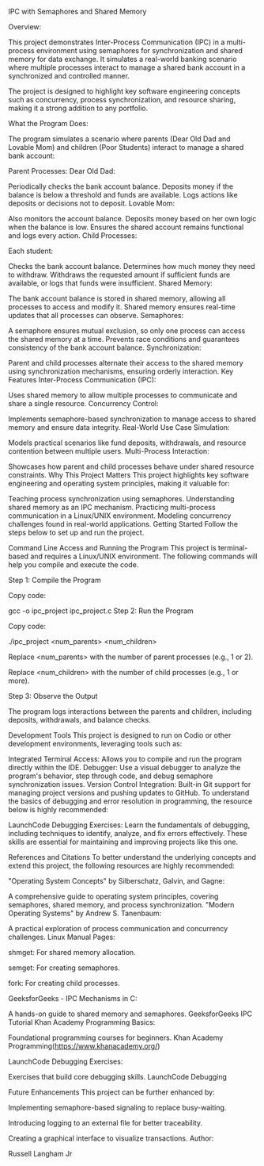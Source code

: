 IPC with Semaphores and Shared Memory

Overview:

This project demonstrates Inter-Process Communication (IPC) in a multi-process environment using semaphores for synchronization and shared memory for data exchange. It simulates a real-world banking scenario where multiple processes interact to manage a shared bank account in a synchronized and controlled manner.

The project is designed to highlight key software engineering concepts such as concurrency, process synchronization, and resource sharing, making it a strong addition to any portfolio.

What the Program Does:

The program simulates a scenario where parents (Dear Old Dad and Lovable Mom) and children (Poor Students) interact to manage a shared bank account:

Parent Processes:
Dear Old Dad:

Periodically checks the bank account balance.
Deposits money if the balance is below a threshold and funds are available.
Logs actions like deposits or decisions not to deposit.
Lovable Mom:

Also monitors the account balance.
Deposits money based on her own logic when the balance is low.
Ensures the shared account remains functional and logs every action.
Child Processes:

Each student:

Checks the bank account balance.
Determines how much money they need to withdraw.
Withdraws the requested amount if sufficient funds are available, or logs that funds were insufficient.
Shared Memory:

The bank account balance is stored in shared memory, allowing all processes to access and modify it.
Shared memory ensures real-time updates that all processes can observe.
Semaphores:

A semaphore ensures mutual exclusion, so only one process can access the shared memory at a time.
Prevents race conditions and guarantees consistency of the bank account balance.
Synchronization:

Parent and child processes alternate their access to the shared memory using synchronization mechanisms, ensuring orderly interaction.
Key Features
Inter-Process Communication (IPC):

Uses shared memory to allow multiple processes to communicate and share a single resource.
Concurrency Control:

Implements semaphore-based synchronization to manage access to shared memory and ensure data integrity.
Real-World Use Case Simulation:

Models practical scenarios like fund deposits, withdrawals, and resource contention between multiple users.
Multi-Process Interaction:

Showcases how parent and child processes behave under shared resource constraints.
Why This Project Matters
This project highlights key software engineering and operating system principles, making it valuable for:

Teaching process synchronization using semaphores.
Understanding shared memory as an IPC mechanism.
Practicing multi-process communication in a Linux/UNIX environment.
Modeling concurrency challenges found in real-world applications.
Getting Started
Follow the steps below to set up and run the project.

Command Line Access and Running the Program
This project is terminal-based and requires a Linux/UNIX environment. The following commands will help you compile and execute the code.

Step 1: Compile the Program

Copy code:

gcc -o ipc_project ipc_project.c
Step 2: Run the Program

Copy code:

./ipc_project <num_parents> <num_children>

Replace <num_parents> with the number of parent processes (e.g., 1 or 2).

Replace <num_children> with the number of child processes (e.g., 1 or more).

Step 3: Observe the Output

The program logs interactions between the parents and children, including deposits, withdrawals, and balance checks.

Development Tools
This project is designed to run on Codio or other development environments, leveraging tools such as:

Integrated Terminal Access: Allows you to compile and run the program directly within the IDE.
Debugger: Use a visual debugger to analyze the program's behavior, step through code, and debug semaphore synchronization issues.
Version Control Integration: Built-in Git support for managing project versions and pushing updates to GitHub.
To understand the basics of debugging and error resolution in programming, the resource below is highly recommended:

LaunchCode Debugging Exercises:
Learn the fundamentals of debugging, including techniques to identify, analyze, and fix errors effectively. These skills are essential for maintaining and improving projects like this one.

References and Citations
To better understand the underlying concepts and extend this project, the following resources are highly recommended:

"Operating System Concepts" by Silberschatz, Galvin, and Gagne:

A comprehensive guide to operating system principles, covering semaphores, shared memory, and process synchronization.
"Modern Operating Systems" by Andrew S. Tanenbaum:

A practical exploration of process communication and concurrency challenges.
Linux Manual Pages:

shmget: For shared memory allocation.

semget: For creating semaphores.

fork: For creating child processes.

GeeksforGeeks - IPC Mechanisms in C:

A hands-on guide to shared memory and semaphores. GeeksforGeeks IPC Tutorial
Khan Academy Programming Basics:

Foundational programming courses for beginners. Khan Academy Programming(https://www.khanacademy.org/)

LaunchCode Debugging Exercises:

Exercises that build core debugging skills. LaunchCode Debugging

Future Enhancements
This project can be further enhanced by:

Implementing semaphore-based signaling to replace busy-waiting.

Introducing logging to an external file for better traceability.

Creating a graphical interface to visualize transactions.
Author:

Russell Langham Jr
